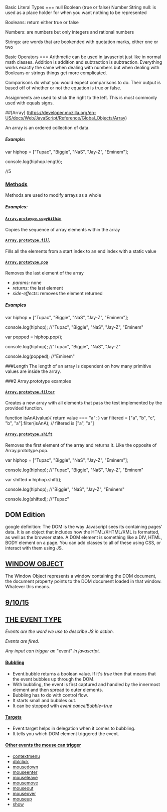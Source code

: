 Basic Literal Types ===
null
Boolean (true or false)
Number
String
null: is used as a place holder for when you want nothing to be represented

Booleans: return either true or false

Numbers: are numbers but only integers and rational numbers

Strings: are words that are bookended with quotation marks, either one or two

Basic Operators ===
Arithmetic can be used in javascript just like in normal math classes. Addition is addition and subtraction is subtraction. Everything works exactly the same when dealing with numbers but when dealing with Booleans or strings things get more complicated.

Comparisons do what you would expect comparisons to do. Their output is based off of whether or not the equation is true or false.

Assignments are used to stick the right to the left. This is most commonly used with equals signs.


##[Array] (https://developer.mozilla.org/en-US/docs/Web/JavaScript/Reference/Global_Objects/Array)

An array is an ordered collection of data.

##### Example:

var hiphop = ["Tupac", "Biggie", "NaS", "Jay-Z", "Eminem"];

console.log(hiphop.length);

//5

### [Methods](https://developer.mozilla.org/en-US/docs/Web/JavaScript/Reference/Global_Objects/Array#Methods_2)
Methods are used to modify arrays as a whole

##### Examples:

#### [`Array.protoype.copyWithin`](https://developer.mozilla.org/en-US/docs/Web/JavaScript/Reference/Global_Objects/Array/copyWithin)

Copies the sequence of array elements within the array

#### [`Array.prototype.fill`](https://developer.mozilla.org/en-US/docs/Web/JavaScript/Reference/Global_Objects/Array/fill)

Fills all the elements from a start index to an end index with a static value

#### [`Array.prototype.pop`](https://developer.mozilla.org/en-US/docs/Web/JavaScript/Reference/Global_Objects/Array/pop)

Removes the last element of the array

* _params:_ none
* _returns:_ the last element
* _side-effects_: removes the element returned

##### Examples

var hiphop = ["Tupac", "Biggie", "NaS", "Jay-Z", "Eminem"];

console.log(hiphop);   //"Tupac", "Biggie", "NaS", "Jay-Z", "Eminem"

var popped = hiphop.pop();

console.log(hiphop);   //"Tupac", "Biggie", "NaS", "Jay-Z"

console.log(popped);   //"Eminem"

###Length
The length of an array is dependent on how many primitive values are inside the array.

###2 Array.prototype examples

#### [`Array.prototype.filter`](https://developer.mozilla.org/en-US/docs/Web/JavaScript/Reference/Global_Objects/Array/filter)

Creates a new array with all elements that pass the test implemented by the provided function.

function isAnA(value){
  return value === "a";
}
var filtered = ["a", "b", "c", "b", "a"].filter(isAnA);
// filtered is ["a", "a"]

#### [`Array.prototype.shift`](https://developer.mozilla.org/en-US/docs/Web/JavaScript/Reference/Global_Objects/Array/shift)

Removes the first element of the array and returns it. Like the opposite of Array.prototype.pop.

var hiphop = ["Tupac", "Biggie", "NaS", "Jay-Z", "Eminem"];

console.log(hiphop);   //"Tupac", "Biggie", "NaS", "Jay-Z", "Eminem"

var shifted = hiphop.shift();

console.log(hiphop);   //"Biggie", "NaS", "Jay-Z", "Eminem"

console.log(shifted);   //"Tupac"
  
## DOM Edition
google definition: The DOM is the way Javascript sees its containing pages' data. It is an object that includes how the HTML/XHTML/XML is formatted, as well as the browser state. A DOM element is something like a DIV, HTML, BODY element on a page. You can add classes to all of these using CSS, or interact with them using JS.

## [WINDOW OBJECT](https://developer.mozilla.org/en-US/docs/Web/API/Window)
The Window Object represents a window containing the DOM document, the document property points to the DOM document loaded in that window. Whatever this means.












## [9/10/15](https://www.youtube.com/watch?v=xXlAmRM_4yY)

## [THE EVENT TYPE](https://developer.mozilla.org/en-US/docs/Web/API/Event)

_Events are the word we use to describe JS in action._

_Events are fired._

_Any input can trigger an_ "event" _in javascript._

#### [Bubbling](https://developer.mozilla.org/en-US/docs/Web/API/Event/bubbles)
* Event.bubble returns a boolean value. If it's _true_ then that means that the event bubbles up through the DOM.
* With bubbling, the event is first captured and handled by the innermost element and then spread to outer elements.
* Bubbling has to do with control flow. 
* It starts small and bubbles out.
* It can be stopped with _event.cancelBubble=true_

#### [Targets](https://developer.mozilla.org/en-US/docs/Web/API/Event/target)
* Event.target helps in delegation when it comes to bubbling.
* It tells you which DOM element triggered the event.

#### [Other events the mouse can trigger](https://developer.mozilla.org/en-US/docs/Web/API/MouseEvent)
* [contextmenu](https://developer.mozilla.org/en-US/docs/Web/Events/contextmenu)
* [dblclick](https://developer.mozilla.org/en-US/docs/Web/Events/dblclick)
* [mousedown](https://developer.mozilla.org/en-US/docs/Web/Events/mousedown)
* [mouseenter](https://developer.mozilla.org/en-US/docs/Web/Events/mouseenter)
* [mouseleave](https://developer.mozilla.org/en-US/docs/Web/Events/mouseleave)
* [mousemove](https://developer.mozilla.org/en-US/docs/Web/Events/mousemove)
* [mouseout](https://developer.mozilla.org/en-US/docs/Web/Events/mouseout)
* [mouseover](https://developer.mozilla.org/en-US/docs/Web/Events/mouseover)
* [mouseup](https://developer.mozilla.org/en-US/docs/Web/Events/mouseup)
* [show](https://developer.mozilla.org/en-US/docs/Web/Events/show)





